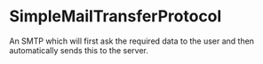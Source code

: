 # SimpleMailTransferProtocol

An SMTP which will first ask the required data to the user and then automatically sends this to the server.

